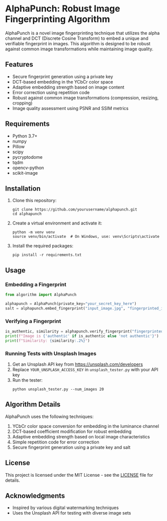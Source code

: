 # AlphaPunch: Robust Image Fingerprinting Algorithm

AlphaPunch is a novel image fingerprinting technique that utilizes the alpha channel and DCT (Discrete Cosine Transform) to embed a unique and verifiable fingerprint in images. This algorithm is designed to be robust against common image transformations while maintaining image quality.

## Features

- Secure fingerprint generation using a private key
- DCT-based embedding in the YCbCr color space
- Adaptive embedding strength based on image content
- Error correction using repetition code
- Robust against common image transformations (compression, resizing, cropping)
- Image quality assessment using PSNR and SSIM metrics

## Requirements

- Python 3.7+
- numpy
- Pillow
- scipy
- pycryptodome
- tqdm
- opencv-python
- scikit-image

## Installation

1. Clone this repository:
   ```
   git clone https://github.com/yourusername/alphapunch.git
   cd alphapunch
   ```

2. Create a virtual environment and activate it:
   ```
   python -m venv venv
   source venv/bin/activate  # On Windows, use: venv\Scripts\activate
   ```

3. Install the required packages:
   ```
   pip install -r requirements.txt
   ```

## Usage

### Embedding a Fingerprint

```python
from algorithm import AlphaPunch

alphapunch = AlphaPunch(private_key="your_secret_key_here")
salt = alphapunch.embed_fingerprint("input_image.jpg", "fingerprinted_image.png")
```

### Verifying a Fingerprint

```python
is_authentic, similarity = alphapunch.verify_fingerprint("fingerprinted_image.png", salt)
print(f"Image is {'authentic' if is_authentic else 'not authentic'}")
print(f"Similarity: {similarity:.2%}")
```

### Running Tests with Unsplash Images

1. Get an Unsplash API key from https://unsplash.com/developers
2. Replace `YOUR_UNSPLASH_ACCESS_KEY` in `unsplash_tester.py` with your API key
3. Run the tester:
   ```
   python unsplash_tester.py --num_images 20
   ```

## Algorithm Details

AlphaPunch uses the following techniques:
1. YCbCr color space conversion for embedding in the luminance channel
2. DCT-based coefficient modification for robust embedding
3. Adaptive embedding strength based on local image characteristics
4. Simple repetition code for error correction
5. Secure fingerprint generation using a private key and salt

## License

This project is licensed under the MIT License - see the [LICENSE](LICENSE) file for details.

## Acknowledgments

- Inspired by various digital watermarking techniques
- Uses the Unsplash API for testing with diverse image sets